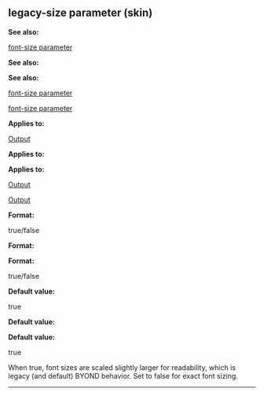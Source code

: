 

 legacy-size parameter (skin)
------------------------------




**See also:** 


[font-size parameter](#/{skin}/param/font-size) 



**See also:** 

**See also:**

[font-size parameter](#/{skin}/param/font-size) 

[font-size parameter](#/{skin}/param/font-size)


**Applies to:** 


[Output](#/{skin}/control/output) 



**Applies to:** 

**Applies to:**

[Output](#/{skin}/control/output) 

[Output](#/{skin}/control/output)


**Format:** 


 true/false
 


**Format:** 

**Format:**

 true/false



**Default value:** 


 true
 


**Default value:** 

**Default value:**

 true


 When true, font sizes are scaled slightly larger for readability, which is legacy (and default) BYOND behavior. Set to false for exact font sizing.





---


